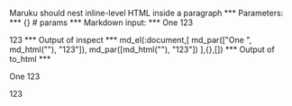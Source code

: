 Maruku should nest inline-level HTML inside a paragraph
*** Parameters: ***
{} # params 
*** Markdown input: ***
One
<span></span>123

<span></span>123
*** Output of inspect ***
md_el(:document,[
	md_par(["One ", md_html("<span></span>"), "123"]),
	md_par([md_html("<span></span>"), "123"])
],{},[])
*** Output of to_html ***
<p>One <span></span>123</p>
<p><span></span>123</p>
